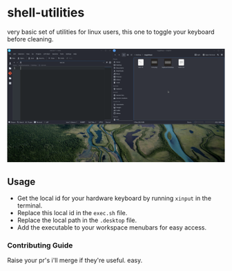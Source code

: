 # shell-utilities
very basic set of utilities for linux users, this one to toggle your keyboard before cleaning.

![test](test.gif)

## Usage
* Get the local id for your hardware keyboard by running `xinput` in the terminal.
* Replace this local id in the `exec.sh` file.
* Replace the local path in the `.desktop` file.
* Add the executable to your workspace menubars for easy access.

### Contributing Guide
Raise your pr's i'll merge if they're useful. easy.
